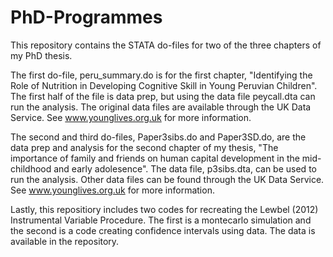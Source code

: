 # PhD-Programmes

This repository contains the STATA do-files for two of the three chapters of my PhD thesis.

The first do-file, peru_summary.do is for the first chapter, "Identifying the Role of Nutrition in Developing Cognitive Skill in Young Peruvian Children". The first half of the file is data prep, but using the data file peycall.dta can run the analysis. The original data files are available through the UK Data Service. See www.younglives.org.uk for more information. 

The second and third do-files, Paper3sibs.do and Paper3SD.do, are the data prep and analysis for the second chapter of my thesis, "The importance of family and friends on human capital development in the mid-childhood and early adolesence". The data file, p3sibs.dta, can be used to run the analysis. Other data files can be found through the UK Data Service. See www.younglives.org.uk for more information. 

Lastly, this repositiory includes two codes for recreating the Lewbel (2012) Instrumental Variable Procedure. The first is a montecarlo simulation and the second is a code creating confidence intervals using data. The data is available in the repository.
